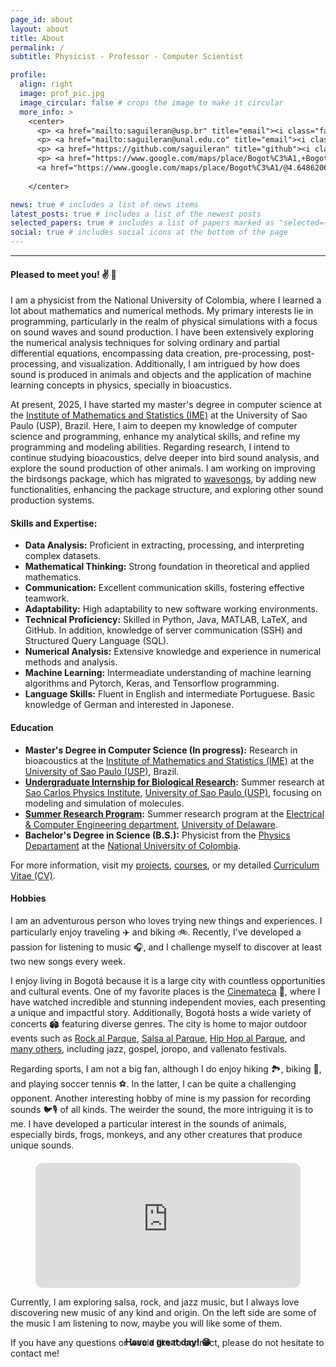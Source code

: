 ```yaml
---
page_id: about
layout: about
title: About
permalink: /
subtitle: Physicist - Professor - Computer Scientist

profile:
  align: right
  image: prof_pic.jpg
  image_circular: false # crops the image to make it circular
  more_info: >
    <center>
      <p> <a href="mailto:saguileran@usp.br" title="email"><i class="fa-solid fa-envelope"></i></a> <a href="maito:saguileran@usp.br">saguileran@usp.br</a></p>
      <p> <a href="mailto:saguileran@unal.edu.co" title="email"><i class="fa-solid fa-envelope"></i></a> <a href="maito:saguileran@unal.edu.co">saguileran@unal.edu.co</a></p>
      <p> <a href="https://github.com/saguileran" title="github"><i class="fa-solid fa-house"></i></a> <a href="https://github.com/saguileran">github.com/saguileran</a></p>
      <p> <a href="https://www.google.com/maps/place/Bogot%C3%A1,+Bogota/@4.6825472,-74.0982784,13z/data=!4m6!3m5!1s0x8e3f9bfd2da6cb29:0x239d635520a33914!8m2!3d4.7109886!4d-74.072092!16zL20vMDFkenlj?entry=ttu" title="email"><i class="fa-solid fa-location-dot"></i></a> 
      <a href="https://www.google.com/maps/place/Bogot%C3%A1/@4.6486206,-74.2726198,11z/data=!3m1!4b1!4m6!3m5!1s0x8e3f9bfd2da6cb29:0x239d635520a33914!8m2!3d4.7109886!4d-74.072092!16zL20vMDFkenlj?hl=es&entry=ttu&g_ep=EgoyMDI1MDEwMi4wIKXMDSoASAFQAw%3D%3D">Bogotá D.C., Colombia</a> </p> <br>
      
    </center>

news: true # includes a list of news items
latest_posts: true # includes a list of the newest posts
selected_papers: true # includes a list of papers marked as "selected={true}"
social: true # includes social icons at the bottom of the page
---
```


<hr style="width:100%;text-align:left;margin-left:0">

<h4 align="left"><b>Pleased to meet you! ✌️ 🙂 </b> </h4>

<p>I am a physicist from the National University of Colombia, where I learned a lot about mathematics and numerical methods. My primary interests lie in programming, particularly in the realm of physical simulations with a focus on sound waves and sound production. I have been extensively exploring the numerical analysis techniques for solving ordinary and partial differential equations, encompassing data creation, pre-processing, post-processing, and visualization. Additionally, I am intrigued by how does sound is produced in animals and objects and the application of machine learning concepts in physics, specially in bioacustics.</p>

<p>At present, 2025, I have started my master's degree in computer science at the <a href="https://www.ime.usp.br/">Institute of Mathematics and Statistics (IME)</a> at the University of Sao Paulo (USP), Brazil. Here, I aim to deepen my knowledge of computer science and programming, enhance my analytical skills, and refine my programming and modeling abilities. Regarding research, I intend to continue studying bioacoustics, delve deeper into bird sound analysis, and explore the sound production of other animals. I am working on improving the birdsongs package, which has migrated to <a href="https://wavesongs.github.io/wavesongs/">wavesongs</a>, by adding new functionalities, enhancing the package structure, and exploring other sound production systems.</p>

<h4>Skills and Expertise:</h4>

<ul>
  <li><b>Data Analysis:</b> Proficient in extracting, processing, and interpreting complex datasets.</li>
  <li><b>Mathematical Thinking:</b> Strong foundation in theoretical and applied mathematics.</li>
  <li><b>Communication:</b> Excellent communication skills, fostering effective teamwork.</li>
  <li><b>Adaptability:</b> High adaptability to new software working environments.</li>
  <li><b>Technical Proficiency:</b> Skilled in Python, Java, MATLAB, LaTeX, and GitHub. In addition, knowledge of server communication (SSH) and Structured Query Language (SQL).</li>
  <li><b>Numerical Analysis:</b> Extensive knowledge and experience in numerical methods and analysis.</li>
  <li><b>Machine Learning:</b> Intermeadiate understanding of machine learning algorithms and Pytorch, Keras, and Tensorflow programming.</li>
  <li><b>Language Skills:</b> Fluent in English and intermediate Portuguese. Basic knowledge of German and interested in Japonese.</li>
</ul>

<h4>Education</h4>

<ul>
  <li><b>Master's Degree in Computer Science (In progress):</b> Research in bioacoustics at the <a href="https://www.ime.usp.br/">Institute of Mathematics and Statistics (IME)</a> at the <a href="https://www5.usp.br/">University of Sao Paulo (USP)</a>, Brazil.</li>
  <li><b><a href="/assets/pdf/certificates/USP.pdf">Undergraduate Internship for Biological Research</a>:</b> Summer research at <a href="https://www2.ifsc.usp.br/english/">Sao Carlos Physics Institute</a>, <a href="https://www5.usp.br/">University of Sao Paulo (USP)</a>, focusing on modeling and simulation of molecules.</li>
  <li><b><a href="/assets/pdf/certificates/Delaware.pdf">Summer Research Program</a>:</b> Summer research program at the <a href="https://www.ece.udel.edu/">Electrical & Computer Engineering department</a>, <a href="https://www.udel.edu/">University of Delaware</a>.</li>
  <li><b>Bachelor's Degree in Science (B.S.):</b> Physicist from the <a href="https://diracad.bogota.unal.edu.co/unaspirante/programas/fisica">Physics Departament</a> at the <a href="https://bogota.unal.edu.co/">National University of Colombia</a>.</li>
</ul>
<p>For more information, visit my <a href="/projects">projects</a>, <a href="/courses">courses</a>, or my detailed <a href="/cv">Curriculum Vitae (CV)</a>.</p>

<h4>Hobbies</h4>

<p>I am an adventurous person who loves trying new things and experiences. I particularly enjoy traveling ✈️ and biking 🚲. Recently, I've developed a passion for listening to music 🎧, and I challenge myself to discover at least two new songs every week.</p>

<p>I enjoy living in Bogotá because it is a large city with countless opportunities and cultural events. One of my favorite places is the <a href="https://cinematecadebogota.gov.co/">Cinemateca</a> 🎥, where I have watched incredible and stunning independent movies, each presenting a unique and impactful story. Additionally, Bogotá hosts a wide variety of concerts 🏟️ featuring diverse genres. The city is home to major outdoor events such as <a href="https://www.rockalparque.gov.co/">Rock al Parque</a>, <a href="https://salsaalparque.gov.co/">Salsa al Parque</a>, <a href="https://hiphopalparque.gov.co/">Hip Hop al Parque</a>, and <a href="https://www.idartes.gov.co/es/noticias/bogota-anuncia-las-fechas-de-los-festivales-al-parque-2024">many others</a>, including jazz, gospel, joropo, and vallenato festivals.</p>

<p>Regarding sports, I am not a big fan, although I do enjoy hiking 🏞️, biking 🚴, and playing soccer tennis ⚽. In the latter, I can be quite a challenging opponent. Another interesting hobby of mine is my passion for recording sounds 🐦🎙️ of all kinds. The weirder the sound, the more intriguing it is to me. I have developed a particular interest in the sounds of animals, especially birds, frogs, monkeys, and any other creatures that produce unique sounds.</p>

<div style="margin: 20px auto 20px auto;">
  <div class="row">
    <div class="col-sm-7">
      <figure>
        <iframe style="border-radius:12px" src="https://open.spotify.com/embed/playlist/0BBSkmLwvXtNmcAmjmHrxZ?utm_source=generator&theme=0" width="100%" height="200px" frameBorder="0" allowfullscreen="" allow="autoplay; clipboard-write; encrypted-media; fullscreen; picture-in-picture" loading="lazy"></iframe>
      </figure>
    </div>
    <div class="col-sm-5">
      <p>Currently, I am exploring salsa, rock, and jazz music, but I always love discovering new music of any kind and origin. On the left side are some of the music I am listening to now, maybe you will like some of them.</p>
      <p style="margin: 0 0 0 0;">If you have any questions or would like to connect, please do not hesitate to contact me!</p>
    </div>
  </div>
</div>

<h4 align="center" style="margin: -55px 0 0 0;"> Have a great day! 😁 </h4>

